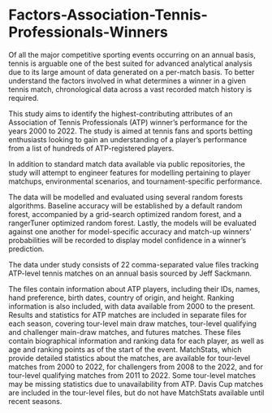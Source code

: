 # Factors-Association-Tennis-Professionals-Winners

Of all the major competitive sporting events occurring on an annual basis, tennis is arguable one of the best suited for advanced analytical analysis due to its large amount of data generated on a per-match basis. To better understand the factors involved in what determines a winner in a given tennis match, chronological data across a vast recorded match history is required. 

This study aims to identify the highest-contributing attributes of an Association of Tennis Professionals (ATP) winner’s performance for the years 2000 to 2022. The study is aimed at tennis fans and sports betting enthusiasts looking to gain an understanding of a player’s performance from a list of hundreds of ATP-registered players. 

In addition to standard match data available via public repositories, the study will attempt to engineer features for modelling pertaining to player matchups, environmental scenarios, and tournament-specific performance.

The data will be modelled and evaluated using several random forests algorithms. Baseline accuracy will be established by a default random forest, accompanied by a grid-search optimized random forest, and a rangerTuner optimized random forest. Lastly, the models will be evaluated against one another for model-specific accuracy and match-up winners’ probabilities will be recorded to display model confidence in a winner’s prediction.

The data under study consists of 22 comma-separated value files tracking ATP-level tennis matches on an annual basis sourced by Jeff Sackmann. 

The files contain information about ATP players, including their IDs, names, hand preference, birth dates, country of origin, and height. Ranking information is also included, with data available from 2000 to the present. Results and statistics for ATP matches are included in separate files for each season, covering tour-level main draw matches, tour-level qualifying and challenger main-draw matches, and futures matches. These files contain biographical information and ranking data for each player, as well as age and ranking points as of the start of the event. MatchStats, which provide detailed statistics about the matches, are available for tour-level matches from 2000 to 2022, for challengers from 2008 to the 2022, and for tour-level qualifying matches from 2011 to 2022. Some tour-level matches may be missing statistics due to unavailability from ATP. Davis Cup matches are included in the tour-level files, but do not have MatchStats available until recent seasons. 
